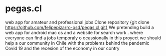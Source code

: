 # pegas.cl
web app for amateur and professional jobs
Clone repository 
{git clone https://github.com/felipepizarro-osd/pegas.cl.git}
We pretending build a web app for android mac os and a website for search work . where everyone can find a jobs temporaly o ocassionally
in this proyect we should help a our community in Chile with the problems behind the pandemic Covid 19 and the recesion of the economy in our contry 

